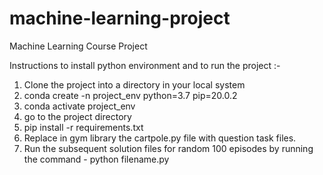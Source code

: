 # machine-learning-project
Machine Learning Course Project

Instructions to install python environment and to run the project :-
1) Clone the project into a directory in your local system
2) conda create -n project_env python=3.7 pip=20.0.2
3) conda activate project_env
4) go to the project directory
5) pip install -r requirements.txt
6) Replace in gym library the cartpole.py file with question task files.
7) Run the subsequent solution files for random 100 episodes by running the command - python filename.py
